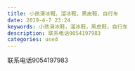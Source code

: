 ```yaml
---
title: 小孩滑冰鞋，溜冰鞋，黑皮鞋，自行车
date: 2019-4-7 23:24
keywords: 小孩滑冰鞋，溜冰鞋，黑皮鞋，自行车
description: 联系电话9054197983
categories: used
---
```

<td class="t_f" id="postmessage_3424430">

联系电话9054197983<br/>
<img alt="" border="0" class="zoom" data-cf-modified-9b5d334ab03dc8a3cefcd164-="" file="http://www.flw.ph/data/appbyme/upload/image/201904/07/T5mFAEFLiB7I.jpg" id="aimg_uUD1E" lazyloadthumb="1" onclick="" onmouseover="" src="http://www.flw.ph/data/appbyme/upload/image/201904/07/T5mFAEFLiB7I.jpg"/><br/>
<br/>
<img alt="" border="0" class="zoom" data-cf-modified-9b5d334ab03dc8a3cefcd164-="" file="http://www.flw.ph/data/appbyme/upload/image/201904/07/cP8zjr6GLtZv.jpg" id="aimg_dL77i" lazyloadthumb="1" onclick="" onmouseover="" src="http://www.flw.ph/data/appbyme/upload/image/201904/07/cP8zjr6GLtZv.jpg"/><br/>
<br/>
<img alt="" border="0" class="zoom" data-cf-modified-9b5d334ab03dc8a3cefcd164-="" file="http://www.flw.ph/data/appbyme/upload/image/201904/07/OyaKVDAbv74S.jpg" id="aimg_N5o1i" lazyloadthumb="1" onclick="" onmouseover="" src="http://www.flw.ph/data/appbyme/upload/image/201904/07/OyaKVDAbv74S.jpg"/><br/>
<br/>
</td>
